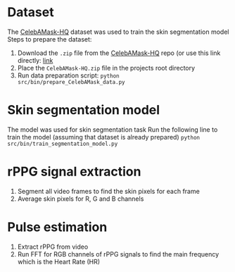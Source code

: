 # Dataset
The [CelebAMask-HQ](https://github.com/switchablenorms/CelebAMask-HQ) dataset was used to train the skin segmentation model
Steps to prepare the dataset:
1. Download the `.zip` file from the [CelebAMask-HQ](https://github.com/switchablenorms/CelebAMask-HQ) repo (or use this link directly: [link](https://drive.google.com/file/d/1badu11NqxGf6qM3PTTooQDJvQbejgbTv/view?pli=1)
2. Place the `CelebAMask-HQ.zip` file in the projects root directory
3. Run data preparation script:
`python src/bin/prepare_CelebAMask_data.py`

# Skin segmentation model
The []() model was used for skin segmentation task
Run the following line to train the model (assuming that dataset is already prepared)
`python src/bin/train_segmentation_model.py`

# rPPG signal extraction
1. Segment all video frames to find the skin pixels for each frame
2. Average skin pixels for R, G and B channels

# Pulse estimation
1. Extract rPPG from video
2. Run FFT for RGB channels of rPPG signals to find the main frequency which is the Heart Rate (HR) 
